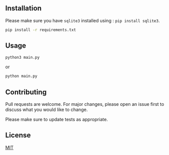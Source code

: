 
## Installation

Please make sure you have ```sqlite3``` installed using : ```pip install sqlite3```.

```bash
pip install -r requirements.txt
```

## Usage

```bash
python3 main.py 
```
or 
```bash
python main.py
```
## Contributing

Pull requests are welcome. For major changes, please open an issue first
to discuss what you would like to change.

Please make sure to update tests as appropriate.

## License

[MIT](https://choosealicense.com/licenses/mit/)
